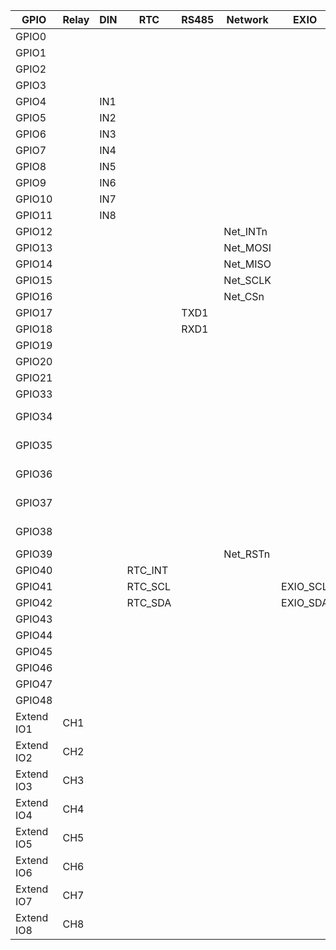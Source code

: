 | GPIO       | Relay | DIN | RTC     | RS485 | Network  | EXIO     | SD Card | Other              |
| ---------- | ----- | --- | ------- | ----- | -------- | -------- | ------- | ------------------ |
| GPIO0      |       |     |         |       |          |          |         | GPIO0              |
| GPIO1      |       |     |         |       |          |          |         | ADC IO1            |
| GPIO2      |       |     |         |       |          |          |         | ADC IO2            |
| GPIO3      |       |     |         |       |          |          |         | ADC IO3            |
| GPIO4      |       | IN1 |         |       |          |          |         |                    |
| GPIO5      |       | IN2 |         |       |          |          |         |                    |
| GPIO6      |       | IN3 |         |       |          |          |         |                    |
| GPIO7      |       | IN4 |         |       |          |          |         |                    |
| GPIO8      |       | IN5 |         |       |          |          |         |                    |
| GPIO9      |       | IN6 |         |       |          |          |         |                    |
| GPIO10     |       | IN7 |         |       |          |          |         |                    |
| GPIO11     |       | IN8 |         |       |          |          |         |                    |
| GPIO12     |       |     |         |       | Net_INTn |          |         |                    |
| GPIO13     |       |     |         |       | Net_MOSI |          |         |                    |
| GPIO14     |       |     |         |       | Net_MISO |          |         |                    |
| GPIO15     |       |     |         |       | Net_SCLK |          |         |                    |
| GPIO16     |       |     |         |       | Net_CSn  |          |         |                    |
| GPIO17     |       |     |         | TXD1  |          |          |         |                    |
| GPIO18     |       |     |         | RXD1  |          |          |         |                    |
| GPIO19     |       |     |         |       |          |          |         |                    |
| GPIO20     |       |     |         |       |          |          |         |                    |
| GPIO21     |       |     |         |       |          |          | SD_CS   |                    |
| GPIO33     |       |     |         |       |          |          |         |                    |
| GPIO34     |       |     |         |       |          |          |         | Internal occupancy |
| GPIO35     |       |     |         |       |          |          |         | Internal occupancy |
| GPIO36     |       |     |         |       |          |          |         | Internal occupancy |
| GPIO37     |       |     |         |       |          |          |         | Internal occupancy |
| GPIO38     |       |     |         |       |          |          |         | Internal occupancy |
| GPIO39     |       |     |         |       | Net_RSTn |          |         |                    |
| GPIO40     |       |     | RTC_INT |       |          |          |         |                    |
| GPIO41     |       |     | RTC_SCL |       |          | EXIO_SCL |         | SCL                |
| GPIO42     |       |     | RTC_SDA |       |          | EXIO_SDA |         | SDA                |
| GPIO43     |       |     |         |       |          |          |         | TXD0               |
| GPIO44     |       |     |         |       |          |          |         | RXD0               |
| GPIO45     |       |     |         |       |          |          |         | GPIO45             |
| GPIO46     |       |     |         |       |          |          |         | Buzzer             |
| GPIO47     |       |     |         |       |          |          | SD_MOSI | GPIO47             |
| GPIO48     |       |     |         |       |          |          | SD_SCLK | GPIO48             |
| Extend IO1 | CH1   |     |         |       |          |          |         |                    |
| Extend IO2 | CH2   |     |         |       |          |          |         |                    |
| Extend IO3 | CH3   |     |         |       |          |          |         |                    |
| Extend IO4 | CH4   |     |         |       |          |          |         |                    |
| Extend IO5 | CH5   |     |         |       |          |          |         |                    |
| Extend IO6 | CH6   |     |         |       |          |          |         |                    |
| Extend IO7 | CH7   |     |         |       |          |          |         |                    |
| Extend IO8 | CH8   |     |         |       |          |          |         |                    |
